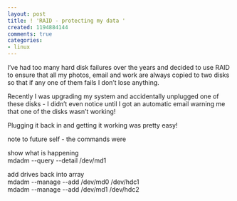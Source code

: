 ```yaml
---
layout: post
title: ! 'RAID - protecting my data '
created: 1194884144
comments: true
categories:
- linux
---
```

<p>
I’ve
had too many hard disk failures over the years and decided to use RAID
to ensure that all my photos, email and work are always copied to two
disks so that if any one of them fails I don’t lose anything. 
</p>
<p>
Recently I was upgrading my system and accidentally unplugged one of
these disks - I didn’t even notice until I got an automatic email
warning me that one of the disks wasn’t working! 
</p>
<p>
Plugging it back in and getting it working was pretty easy!
</p>
<p>
note to future self - the commands were 
</p>
<p>
show what is happening<br />
mdadm --query --detail /dev/md1 
</p>
<p>
add drives back into array<br />
mdadm --manage --add /dev/md0 /dev/hdc1<br />
mdadm --manage --add /dev/md1 /dev/hdc2
</p>
